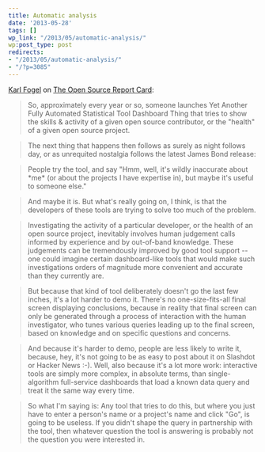 ```yaml
---
title: Automatic analysis
date: '2013-05-28'
tags: []
wp_link: "/2013/05/automatic-analysis/"
wp:post_type: post
redirects:
- "/2013/05/automatic-analysis/"
- "/?p=3085"
---
```


[Karl Fogel](http://en.wikipedia.org/wiki/Karl_Fogel) on [ The Open Source Report Card](http://osrc.dfm.io/):

> So, approximately every year or so, someone launches Yet Another Fully Automated Statistical Tool Dashboard Thing that tries to show the skills & activity of a given open source contributor, or the "health" of a given open source project.

>

> The next thing that happens then follows as surely as night follows day, or as unrequited nostalgia follows the latest James Bond release:

>

> People try the tool, and say "Hmm, well, it's wildly inaccurate about \*me\* (or about the projects I have expertise in), but maybe it's useful to someone else."

>

> And maybe it is. But what's really going on, I think, is that the developers of these tools are trying to solve too much of the problem.

>

> Investigating the activity of a particular developer, or the health of an open source project, inevitably involves human judgement calls informed by experience and by out-of-band knowledge. These judgements can be tremendously improved by good tool support -- one could imagine certain dashboard-like tools that would make such investigations orders of magnitude more convenient and accurate than they currently are.

>

> But because that kind of tool deliberately doesn't go the last few inches, it's a lot harder to demo it. There's no one-size-fits-all final screen displaying conclusions, because in reality that final screen can only be generated through a process of interaction with the human investigator, who tunes various queries leading up to the final screen, based on knowledge and on specific questions and concerns.

>

> And because it's harder to demo, people are less likely to write it, because, hey, it's not going to be as easy to post about it on Slashdot or Hacker News :-). Well, also because it's a lot more work: interactive tools are simply more complex, in absolute terms, than single-algorithm full-service dashboards that load a known data query and treat it the same way every time.

>

> So what I'm saying is: Any tool that tries to do this, but where you just have to enter a person's name or a project's name and click "Go", is going to be useless. If you didn't shape the query in partnership with the tool, then whatever question the tool is answering is probably not the question you were interested in.
